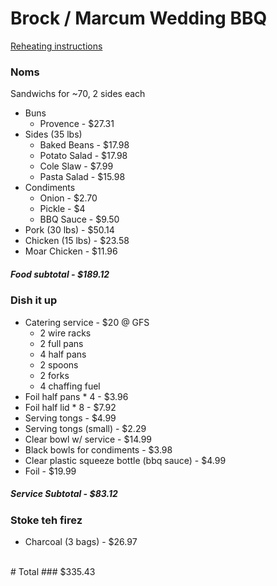 Brock / Marcum Wedding BBQ 
==========================
[Reheating instructions](brocum_reheat_service.md)

### Noms
Sandwichs for ~70, 2 sides each

- Buns 
    - Provence - $27.31
- Sides (35 lbs)
    - Baked Beans - $17.98
    - Potato Salad - $17.98
    - Cole Slaw - $7.99
    - Pasta Salad - $15.98
- Condiments 
    - Onion - $2.70
    - Pickle - $4 
    - BBQ Sauce - $9.50
- Pork (30 lbs) - $50.14
- Chicken (15 lbs) - $23.58
- Moar Chicken - $11.96

##### Food subtotal - $189.12

### Dish it up
- Catering service - $20 @ GFS
    - 2 wire racks
    - 2 full pans
    - 4 half pans
    - 2 spoons
    - 2 forks
    - 4 chaffing fuel
- Foil half pans * 4 - $3.96
- Foil half lid * 8 - $7.92
- Serving tongs - $4.99
- Serving tongs (small) - $2.29
- Clear bowl w/ service - $14.99
- Black bowls for condiments - $3.98
- Clear plastic squeeze bottle (bbq sauce) - $4.99
- Foil - $19.99

##### Service Subtotal - $83.12

### Stoke teh firez
- Charcoal (3 bags) - $26.97

<br />
# Total
### $335.43